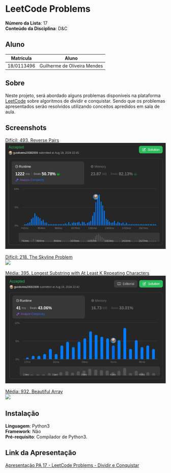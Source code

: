 # LeetCode Problems

**Número da Lista**: 17 <br>
**Conteúdo da Disciplina**: D&C<br>

## Aluno
|Matrícula | Aluno |
| -- | -- |
| 18/0113496  |  Guilherme de Oliveira Mendes |

## Sobre 
Neste projeto, será abordado alguns problemas disponíveis na plataforma [LeetCode](https://leetcode.com/) sobre algoritmos de dividir e conquistar. Sendo que os problemas apresentados serão resolvidos utilizando conceitos apredidos em sala de aula.

## Screenshots
[Difícil: 493. Reverse Pairs](https://leetcode.com/problems/reverse-pairs/description/)<br>
![](./src/assets/Sub11.png)

[Difícil: 218. The Skyline Problem ](https://leetcode.com/problems/the-skyline-problem/description/)<br>
![](./src/assets/Sub12)

[Média: 395. Longest Substring with At Least K Repeating Characters](https://leetcode.com/problems/longest-substring-with-at-least-k-repeating-characters/description/)<br>
![](./src/assets/Sub21.png)

[Média: 932. Beautiful Array ](https://leetcode.com/problems/beautiful-array/description/)<br>
![](./src/assets/Sub22)

## Instalação 
**Linguagem**: Python3  <br> 
**Framework**: Não<br>
**Pré-requisito**: Compilador de Python3.

## Link da Apresentação
[Apresentação PA 17 - LeetCode Problems - Dividir e Conquistar]()<br>



